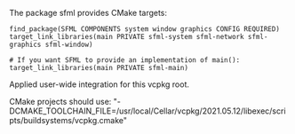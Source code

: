 The package sfml provides CMake targets:

    find_package(SFML COMPONENTS system window graphics CONFIG REQUIRED)
    target_link_libraries(main PRIVATE sfml-system sfml-network sfml-graphics sfml-window)

    # If you want SFML to provide an implementation of main():
    target_link_libraries(main PRIVATE sfml-main)


Applied user-wide integration for this vcpkg root.

CMake projects should use: "-DCMAKE_TOOLCHAIN_FILE=/usr/local/Cellar/vcpkg/2021.05.12/libexec/scripts/buildsystems/vcpkg.cmake"
